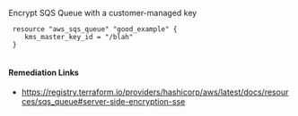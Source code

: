 
Encrypt SQS Queue with a customer-managed key

```hcl
 resource "aws_sqs_queue" "good_example" {
 	kms_master_key_id = "/blah"
 }
 
```

#### Remediation Links
 - https://registry.terraform.io/providers/hashicorp/aws/latest/docs/resources/sqs_queue#server-side-encryption-sse

